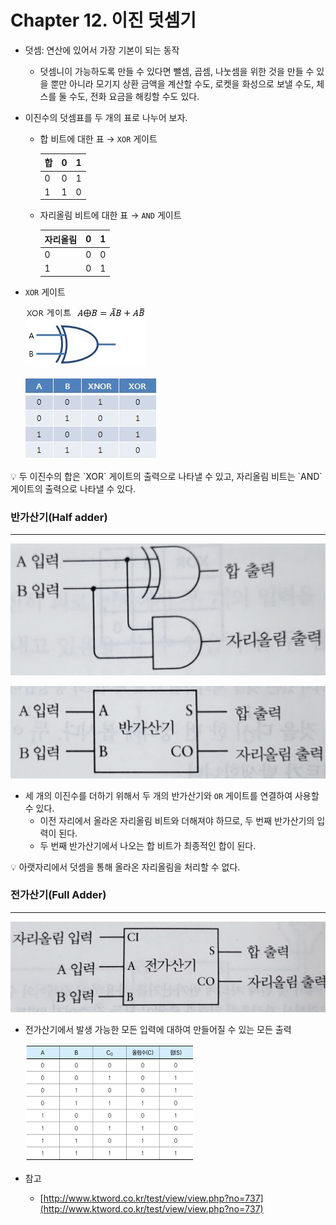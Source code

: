 # Chapter 12. 이진 덧셈기

- 덧셈: 연산에 있어서 가장 기본이 되는 동작
    - 덧셈니이 가능하도록 만들 수 있다면 뺄셈, 곱셈, 나눗셈을 위한 것을 만들 수 있을 뿐만 아니라 모기지 상환 금액을 계산할 수도, 로켓을 화성으로 보낼 수도, 체스를 둘 수도, 전화 요금을 해킹할 수도 있다.

- 이진수의 덧셈표를 두 개의 표로 나누어 보자.
    - 합 비트에 대한 표 → `XOR` 게이트
        
        
        | 합 | 0 | 1 |
        | --- | --- | --- |
        | 0 | 0 | 1 |
        | 1 | 1 | 0 |
    - 자리올림 비트에 대한 표 → `AND` 게이트
        
        
        | 자리올림 | 0 | 1 |
        | --- | --- | --- |
        | 0 | 0 | 0 |
        | 1 | 0 | 1 |

- `XOR` 게이트
    
    ![Untitled](./image/12/Untitled.png)
    
    ![Untitled](./image/12/Untitled%201.png)
    

<aside>
💡 두 이진수의 합은 `XOR` 게이트의 출력으로 나타낼 수 있고, 자리올림 비트는 `AND` 게이트의 출력으로 나타낼 수 있다.

</aside>

### 반가산기(Half adder)

---

![Untitled](./image/12/Untitled%202.png)

![Untitled](./image/12/Untitled%203.png)

- 세 개의 이진수를 더하기 위해서 두 개의 반가산기와 `OR` 게이트를 연결하여 사용할 수 있다.
    - 이전 자리에서 올라온 자리올림 비트와 더해져야 하므로, 두 번째 반가산기의 입력이 된다.
    - 두 번째 반가산기에서 나오는 합 비트가 최종적인 합이 된다.

<aside>
💡 아랫자리에서 덧셈을 통해 올라온 자리올림을 처리할 수 없다.

</aside>

### 전가산기(Full Adder)

---

![Untitled](./image/12/Untitled%204.png)

- 전가산기에서 발생 가능한 모든 입력에 대하여 만들어질 수 있는 모든 출력
    
    ![Untitled](./image/12/Untitled%205.png)
    

- 참고
    - [http://www.ktword.co.kr/test/view/view.php?no=737](http://www.ktword.co.kr/test/view/view.php?no=737)
